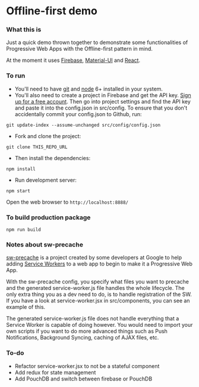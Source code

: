 # Offline-first demo

### What this is
Just a quick demo thrown together to demonstrate some functionalities
of Progressive Web Apps with the Offline-first pattern in mind.

At the moment it uses [Firebase](https://firebase.google.com/), 
[Material-UI](http://www.material-ui.com/#/) and 
[React](https://facebook.github.io/react/).

### To run

* You'll need to have [git](https://git-scm.com/) and [node](https://nodejs.org/en/) 
6+ installed in your system.
* You'll also need to create a project in Firebase and get the API
key. [Sign up for a free account](https://www.firebase.com/login/). 
Then go into project settings and find
the API key and paste it into the config.json in src/config.
To ensure that you don't accidentally commit your config.json to Github,
run:

```
git update-index --assume-unchanged src/config/config.json
```

* Fork and clone the project:

```
git clone THIS_REPO_URL
```

* Then install the dependencies:

```
npm install
```

* Run development server:

```
npm start
```

Open the web browser to `http://localhost:8888/`

### To build production package

```
npm run build
```

### Notes about sw-precache
[sw-precache](https://github.com/GoogleChrome/sw-precache) is a project 
created by some developers at Google to help adding 
[Service Workers](https://developers.google.com/web/fundamentals/primers/service-worker/?hl=en) 
to a web app to begin to make it a Progressive Web App.

With the sw-precache config, you specify what files you want to precache
and the generated service-worker.js file handles the whole lifecycle.
The only extra thing you as a dev need to do, is to handle registration
of the SW. If you have a look at service-worker.jsx in src/components,
you can see an example of this.

The generated service-worker.js file does not handle everything that a 
Service Worker is capable of doing however. You would need to import
your own scripts if you want to do more advanced things such as
Push Notifications, Background Syncing, caching of AJAX files, etc.

### To-do
* Refactor service-worker.jsx to not be a stateful component
* Add redux for state management
* Add PouchDB and switch between firebase or PouchDB
